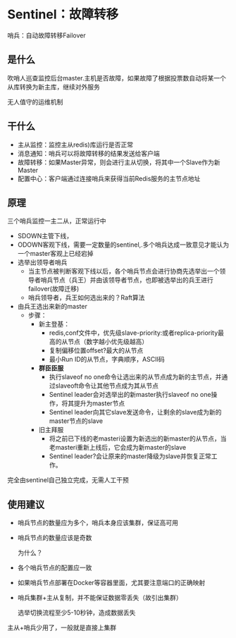# Sentinel：故障转移

哨兵：自动故障转移Failover



## 是什么

吹哨人巡查监控后台master.主机是否故障，如果故障了根据投票数自动将某一个从库转换为新主库，继续对外服务

无人值守的运维机制

## 干什么

- 主从监控：监控主从redis)库运行是否正常
- 消息通知：哨兵可以将故障转移的结果发送给客户端
- 故障转移：如果Master异常，则会进行主从切换，将其中一个Slave作为新Master
- 配置中心：客户端通过连接哨兵来获得当前Redis服务的主节点地址

## 原理

三个哨兵监控一主二从，正常运行中

- SDOWN主管下线，
- ODOWN客观下线，需要一定数量的sentinel,.多个哨兵达成一致意见才能认为一个master客观上已经宕掉
- 选举出领导者哨兵
  - 当主节点被判断客观下线以后，各个哨兵节点会进行协商先选举出一个领导者哨兵节点（兵王）并由该领导者节点，也即被选举出的兵王进行failover(故障迁移)
  - 哨兵领导者，兵王如何选出来的？Raft算法
- 由兵王选出来新的master
  - 步骤：
    - 新主登基：
      - redis,conf文件中，优先级slave-priority:或者replica-priority最高的从节点（数字越小优先级越高）
      - 复制偏移位置offset?最大的从节点
      - 最小Run ID的从节点，字典顺序，ASCII码
    - **群臣臣服**
      - 执行slaveof no one命令让选出来的从节点成为新的主节点，并通过slaveoft命令让其他节点成为其从节点
      - Sentinel leader会对选举出的新master执行slaveof no one操作，将其提升为master节点
      - Sentinel leader向其它slave发送命令，让剩余的slave成为新的master节点的slave
    - 旧主拜服
      - 将之前已下线的老masteri设置为新选出的新master的从节点，当老masteri重新上线后，它会成为新master的slave
      - Sentinel leader?会让原来的master降级为slave并恢复正常工作。

完全由sentinel自己独立完成，无需人工干预

## 使用建议

- 哨兵节点的数量应为多个，哨兵本身应该集群，保证高可用

- 哨兵节点的数量应该是奇数

  为什么？

- 各个哨兵节点的配置应一致

- 如果哨兵节点部署在Docker等容器里面，尤其要注意端口的正确映射

- 哨兵集群+主从复制，并不能保证数据零丢失（故引出集群）

  选举切换流程至少5-10秒钟，造成数据丢失



主从+哨兵少用了，一般就是直接上集群

